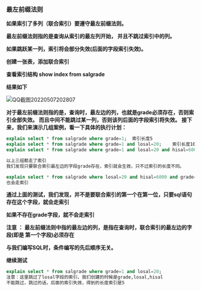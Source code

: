 ### 最左前缀法则



**如果索引了多列（联合索引）要遵守最左前缀法则。**

**最左前缀法则指的是查询从索引的最左列开始， 并且不跳过索引中的列。**

**如果跳跃某一列，索引将会部分失效(后面的字段索引失效)。**



**创建一张表，添加联合索引**

**查看索引结构     show index from salgrade**

**结果如下**

![QQ截图20220507202807](E:\笔记整理\Mysql\图片\QQ截图20220507202807.png)



**对于最左前缀法则指的是，查询时，最左边的列，也就是grade必须存在，否则索引全部失效。 而且中间不能跳过某一列，否则该列后面的字段索引将失效。 接下来，我们来演示几组案例，看一下具体的执行计划：**

```sql
explain select * from salgrade where grade=1;  索引长度5
explain select * from salgrade where grade=1 and losal=20;    索引长度10
explain select * from salgrade where grade=1 and losal=20 and hisal=6000;    索引长度15

以上三组都走了索引
我们发现只要联合索引最左边的字段grade存在，索引就会生效，只不过索引的长度不同。

explain select * from salgrade where losal=20 and hisal=6000 and grade=1;
也会走索引
```

**通过上面的测试，我们发现，并不是要联合索引的第一个在第一位，只要sql语句存在这个字段，就会走索引**

**如果不存在grade字段，就不会走索引**

**注意 ： 最左前缀法则中指的最左边的列，是指在查询时，联合索引的最左边的字段(即是 第一个字段)必须存在**

**与我们编写SQL时，条件编写的先后顺序无关。**



**继续测试**

```sql
explain select * from salgrade where grade=1 and losal=20;
注意：这里跳过了losal字段的索引，我们创建的时候是grade,losal,hisal
不能跳过，跳过的话，后面的索引失效，得到的长度索引是5
```